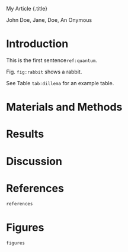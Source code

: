 My Article
{.title}

John Doe, Jane, Doe, An Onymous

# Introduction

This is the first sentence`ref:quantum`.

Fig. `fig:rabbit` shows a rabbit.

See Table `tab:dillema` for an example table.

# Materials and Methods

# Results

# Discussion

# References

`references`

# Figures

`figures`
